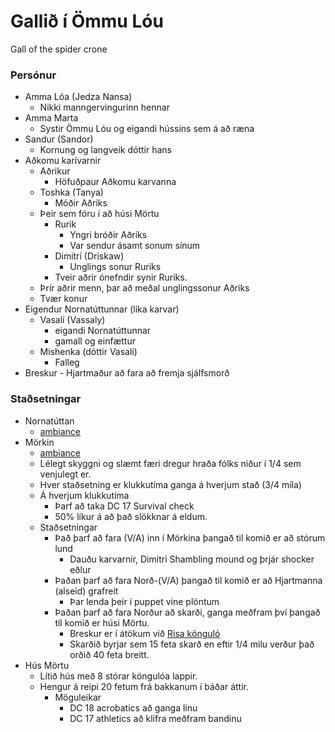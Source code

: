 # Gallið í Ömmu Lóu

Gall of the spider crone

 ### Persónur
- Amma Lóa (Jedza Nansa)
  - Nikki manngervingurinn hennar
- Amma Marta
  - Systir Ömmu Lóu og eigandi hússins sem á að ræna
- Sandur (Sandor)
  - Kornung og langveik dóttir hans
- Aðkomu karívarnir
  - Aðrikur
    - Höfuðpaur Aðkomu karvanna
  - Toshka (Tanya) 
    - Móðir Aðriks
  - Þeir sem fóru í að húsi Mörtu
    - Rurik 
      - Yngri bróðir Aðriks
      - Var sendur ásamt sonum sínum
    - Dimitrí (Driskaw)
      - Unglings sonur Ruriks
    - Tveir aðrir ónefndir synir Ruriks.
  - Þrír aðrir menn, þar að meðal unglingssonur Aðriks
  - Tvær konur
- Eigendur Nornatúttunnar (líka karvar)
  - Vasalí (Vassaly) 
    - eigandi Nornatúttunnar
    - gamall og einfættur
  - Mishenka (dóttir Vasalí)
    - Falleg
- Breskur - Hjartmaður að fara að fremja sjálfsmorð

### Staðsetningar
- Nornatúttan
  - [ambiance](https://www.youtube.com/watch?v=cwihowRMFJA)
- Mörkin
  - [ambiance](https://www.youtube.com/watch?v=Qo4JIT8jMtI)
  - Lélegt skyggni og slæmt færi dregur hraða fólks niður í 1/4 sem venjulegt
    er.
  - Hver staðsetning er klukkutíma ganga á hverjum stað (3/4 míla)
  - Á hverjum klukkutíma 
    - Þarf að taka DC 17 Survival check
    - 50% líkur á að það slökknar á eldum.
  - Staðsetningar
    - Það þarf að fara (V/A) inn í Mörkina þangað til komið er að stórum lund
      - Dauðu karvarnir, Dimitri Shambling mound og þrjár shocker eðlur
    - Þaðan þarf að fara Norð-(V/A) þangað til komið er að Hjartmanna (alseid) 
      grafreit
      - Þar lenda þeir í puppet vine plöntum
    - Þaðan þarf að fara Norður að skarði, ganga meðfram því þangað til komið 
      er húsi Mörtu.
      - Breskur er í átökum við [Risa könguló](
        https://www.dndbeyond.com/monsters/giant-spider)
      - Skarðið byrjar sem 15 feta skarð en eftir 1/4 milu verður það orðið 40
        feta breitt.
- Hús Mörtu
  - Lítið hús með 8 stórar köngulóa lappir.
  - Hengur á reipi 20 fetum frá bakkanum í báðar áttir.
    - Möguleikar 
      - DC 18 acrobatics að ganga línu
      - DC 17 athletics að klifra meðfram bandinu